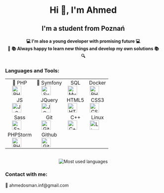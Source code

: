 <h1 align="center">Hi 👋, I'm Ahmed</h1> 
<h2 align="center">I'm a student from Poznań</h2>

<h4 align="center">💻 I'm also a young developer with promising future 💻
<br>
🔎 📚 Always happy to learn new things and develop my own solutions 📚 🔍
</h4>
<h3> Languages and Tools: </h3>
<div align="center">
    <table>
        <tr>
            <td align="center">🎯&nbsp;PHP <br><a href="https://www.php.net"><img alt="PHP" width="30px" src="https://cdn.jsdelivr.net/gh/devicons/devicon/icons/php/php-original.svg" style="margin-right: 20px;"/></a></td>
            <td align="center">🎯&nbsp;Symfony <br> <a href="https://symfony.com"><img alt="Symfony" width="30px" src="https://cdn.jsdelivr.net/gh/devicons/devicon/icons/symfony/symfony-original.svg" style="margin-right: 20px;"/></a></td>
            <td align="center"> SQL <br> <a href="https://www.w3schools.com/mySQl/default.asp"><img alt="MySql" width="30px" src="https://cdn.jsdelivr.net/gh/devicons/devicon/icons/mysql/mysql-original.svg" style="margin-right: 20px;"/></a></td>
            <td align="center"> Docker <br> <a href="https://www.docker.com"><img alt="PHPStorm" width="30px" src="https://cdn.jsdelivr.net/gh/devicons/devicon/icons/docker/docker-plain.svg" style="margin-right: 20px;"/></a></td>
        </tr>
        <tr>
            <td align="center"> JS <br> <a href="https://developer.mozilla.org/docs/Web/JavaScript"><img alt="JS" width="30px" src="https://cdn.jsdelivr.net/gh/devicons/devicon/icons/javascript/javascript-original.svg" style="margin-right: 20px;"/></a></td>
            <td align="center"> JQuery <br> <a href="https://www.w3schools.com/jquery/default.asp"><img alt="JQuery" width="30px" src="https://cdn.jsdelivr.net/gh/devicons/devicon/icons/jquery/jquery-original.svg" style="margin-right: 20px;"/></a></td>
            <td align="center"> HTML5 <br> <a href="https://www.w3schools.com/html/default.asp"><img alt="HTML5" width="30px" src="https://cdn.jsdelivr.net/gh/devicons/devicon/icons/html5/html5-original.svg" style="margin-right: 20px;"/></a></td>
            <td align="center"> CSS3 <br> <a href="https://www.w3schools.com/css/default.asp"><img alt="CSS3" width="30px" src="https://cdn.jsdelivr.net/gh/devicons/devicon/icons/css3/css3-original.svg" style="margin-right: 20px;"/></a></td>
        </tr>    
        <tr>
            <td align="center"> Sass <br> <a href="https://www.w3schools.com/sass/"><img alt="Sass" width="30px" src="https://cdn.jsdelivr.net/gh/devicons/devicon/icons/sass/sass-original.svg" style="margin-right: 20px;"/></a></td>
            <td align="center"> Git <br> <a href="https://www.w3schools.com/git/default.asp"><img alt="Git" width="30px" src="https://cdn.jsdelivr.net/gh/devicons/devicon/icons/git/git-original.svg" style="margin-right: 20px;"/></a></td>
            <td align="center"> C++ <br> <a href="https://www.w3schools.com/cpp/default.asp"><img alt="C++" width="30px" src="https://cdn.jsdelivr.net/gh/devicons/devicon/icons/cplusplus/cplusplus-original.svg" style="margin-right: 20px;"/></a></td>
            <td align="center"> Linux <br> <a href="https://pl.wikipedia.org/wiki/Linux"><img alt="Linux" width="30px" src="https://cdn.jsdelivr.net/gh/devicons/devicon/icons/linux/linux-original.svg" style="margin-right: 20px;"/></a></td>
        </tr>
        <tr>
            <td align="center"> PHPStorm <br> <a href="https://www.jetbrains.com/phpstorm/"> <img alt="PHPStorm" width="30px" src="https://upload.wikimedia.org/wikipedia/commons/c/c9/PhpStorm_Icon.svg" style="margin-right: 20px;"/></a></td>
            <td align="center"> Github <br> <a href="#"> <img alt="Github" width="30px" src="https://cdn.jsdelivr.net/gh/devicons/devicon/icons/github/github-original.svg" style="margin-right: 20px;"/></a></td>
        </tr>
    </table>
</div>
<br>
<div align="center">
<img src="https://github-readme-stats.vercel.app/api/top-langs/?username=ahmosman&layout=compact&langs_count=7" alt="Most used languages">
</div>
<h3>Contact with me:</h3>
<p> 📧 ahmedosman.inf@gmail.com</p>
